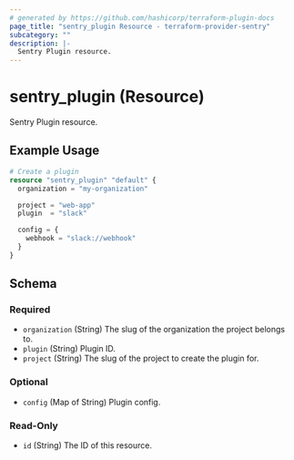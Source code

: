 ```yaml
---
# generated by https://github.com/hashicorp/terraform-plugin-docs
page_title: "sentry_plugin Resource - terraform-provider-sentry"
subcategory: ""
description: |-
  Sentry Plugin resource.
---
```


# sentry_plugin (Resource)

Sentry Plugin resource.

## Example Usage

```terraform
# Create a plugin
resource "sentry_plugin" "default" {
  organization = "my-organization"

  project = "web-app"
  plugin  = "slack"

  config = {
    webhook = "slack://webhook"
  }
}
```

<!-- schema generated by tfplugindocs -->
## Schema

### Required

- `organization` (String) The slug of the organization the project belongs to.
- `plugin` (String) Plugin ID.
- `project` (String) The slug of the project to create the plugin for.

### Optional

- `config` (Map of String) Plugin config.

### Read-Only

- `id` (String) The ID of this resource.
